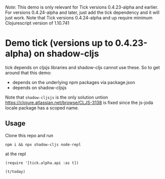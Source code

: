 *Note*: This demo is only relevant for Tick versions 0.4.23-alpha and earlier. For versions 0.4.24-alpha and later, just add the tick dependency and it will just work. Note that Tick versions 0.4.24-alpha and up require minimum Clojurescript version of 1.10.741

# Demo tick (versions up to 0.4.23-alpha) on shadow-cljs 

tick depends on cljsjs libraries and shadow-cljs cannot use these. So to get around that
this demo:

* depends on the underlying npm packages via package.json           
* depends on shadow-cljsjs

Note that `shadow-cljsjs` is the only solution untion https://clojure.atlassian.net/browse/CLJS-3138
is fixed since the js-joda locale package has a scoped name.

## Usage 

Clone this repo and run

`npm i && npx shadow-cljs node-repl`

at the repl

`(require '[tick.alpha.api :as t])`

`(t/today)`
